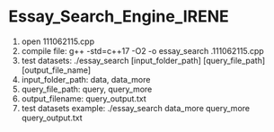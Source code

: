 # Essay_Search_Engine_IRENE

1. open 111062115.cpp
2. compile file: g++ -std=c++17 -O2 -o essay_search .111062115.cpp    
3. test datasets: ./essay_search [input_folder_path] [query_file_path] [output_file_name]
4. input_folder_path: data, data_more
5. query_file_path: query, query_more
6. output_filename: query_output.txt
7. test datasets example: ./essay_search data_more query_more query_output.txt
        
